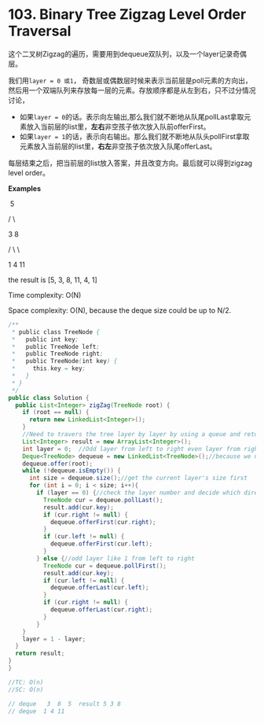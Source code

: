 # 103. Binary Tree Zigzag Level Order Traversal

这个二叉树Zigzag的遍历，需要用到dequeue双队列，以及一个layer记录奇偶层。

我们用`layer = 0 或1`， 奇数层或偶数层时候来表示当前层是poll元素的方向出，然后用一个双端队列来存放每一层的元素。存放顺序都是从左到右，只不过分情况讨论，
+ 如果`layer = 0`的话。表示向左输出,那么我们就不断地从队尾pollLast拿取元素放入当前层的list里，**左右**非空孩子依次放入队前offerFirst。
+ 如果`layer = 1`的话，表示向右输出。那么我们就不断地从队头pollFirst拿取元素放入当前层的list里，**右左**非空孩子依次放入队尾offerLast。

每层结束之后，把当前层的list放入答案，并且改变方向。最后就可以得到zigzag level order。

**Examples**

​    5

   /   \

  3     8

 /  \     \

 1   4     11

the result is [5, 3, 8, 11, 4, 1]

Time complexity: O(N)

Space complexity: O(N), because the deque size could be up to N/2.

```java
/**
 * public class TreeNode {
 *   public int key;
 *   public TreeNode left;
 *   public TreeNode right;
 *   public TreeNode(int key) {
 *     this.key = key;
 *   }
 * }
 */
public class Solution {
  public List<Integer> zigZag(TreeNode root) {
    if (root == null) {
      return new LinkedList<Integer>();
    }
    //Need to travers the tree layer by layer by using a queue and return the result as a list
    List<Integer> result = new ArrayList<Integer>();
    int layer = 0;  //Odd layer from left to right even layer from right to left
    Deque<TreeNode> dequeue = new LinkedList<TreeNode>();//because we need to polllast or pollfirst
    dequeue.offer(root);
    while (!dequeue.isEmpty()) {
      int size = dequeue.size();//get the current layer's size first
      for (int i = 0; i < size; i++){
        if (layer == 0) {//check the layer number and decide which direction to poll. if even layer
          TreeNode cur = dequeue.pollLast();
          result.add(cur.key);
          if (cur.right != null) {  
            dequeue.offerFirst(cur.right);
          }
          if (cur.left != null) {
            dequeue.offerFirst(cur.left);
          }
        } else {//odd layer like 1 from left to right
          TreeNode cur = dequeue.pollFirst();
          result.add(cur.key);
          if (cur.left != null) {
            dequeue.offerLast(cur.left);
          }
          if (cur.right != null) {
            dequeue.offerLast(cur.right);
          }
        }
    }
    layer = 1 - layer;
  }
  return result;
}
}

//TC: O(n)
//SC: O(n)

// deque   3  8  5  result 5 3 8
// deque  1 4 11              
```